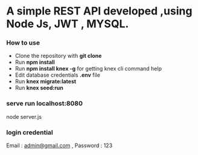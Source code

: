 # A simple REST API developed ,using Node Js, JWT , MYSQL.


### How to use

- Clone the repository with __git clone__
- Run __npm install__
- Run __npm install knex -g__ for getting knex cli command help
- Edit database credentials __.env__ file 
- Run __knex migrate:latest__
- Run __knex seed:run__

### serve run localhost:8080
node server.js

### login credential  
Email : admin@gmail.com ,
Password : 123

